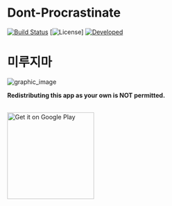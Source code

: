 # Dont-Procrastinate

[![Build Status](https://img.shields.io/badge/build-completed-success)](https://github.com/tmdgh1592/Dont-Procrastinate/)
[![License](https://img.shields.io/apm/l/vim-mode?color=blue)]
[![Developed](https://img.shields.io/badge/developed-android-green)](https://developer.android.com/)

# 미루지마


<a href="https://user-images.githubusercontent.com/56534241/140594919-fdb7030d-7f75-428f-a773-5864e897c3d7.png" src="https://user-images.githubusercontent.com/56534241/140594919-fdb7030d-7f75-428f-a773-5864e897c3d7.png" width="600px" height="300px"/></a>

![graphic_image](https://user-images.githubusercontent.com/56534241/140594919-fdb7030d-7f75-428f-a773-5864e897c3d7.png)

**Redistributing this app as your own is NOT permitted.**

<br/>
<a href="https://play.google.com/store/apps/details?id=com.buna.easyscreenrecord"><img alt="Get it on Google Play" src="https://play.google.com/intl/en_us/badges/images/generic/en_badge_web_generic.png" width="200px"/></a>
